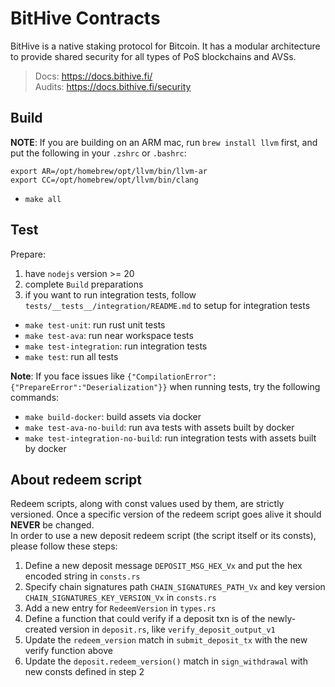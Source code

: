 # BitHive Contracts
BitHive is a native staking protocol for Bitcoin. It has a modular architecture to provide shared security for all types of PoS blockchains and AVSs.

> Docs: https://docs.bithive.fi/     
> Audits: https://docs.bithive.fi/security

## Build
**NOTE**: If you are building on an ARM mac, run `brew install llvm` first, and put the following in your `.zshrc` or `.bashrc`:
```
export AR=/opt/homebrew/opt/llvm/bin/llvm-ar
export CC=/opt/homebrew/opt/llvm/bin/clang
```
- `make all`

## Test
Prepare:
1. have `nodejs` version >= 20
2. complete `Build` preparations
3. if you want to run integration tests, follow `tests/__tests__/integration/README.md` to setup for integration tests

- `make test-unit`: run rust unit tests
- `make test-ava`: run near workspace tests
- `make test-integration`: run integration tests
- `make test`: run all tests

**Note**: If you face issues like `{"CompilationError":{"PrepareError":"Deserialization"}}` when running tests, try the following commands:
- `make build-docker`: build assets via docker
- `make test-ava-no-build`: run ava tests with assets built by docker
- `make test-integration-no-build`: run integration tests with assets built by docker

## About redeem script
Redeem scripts, along with const values used by them, are strictly versioned. Once a specific version of the redeem script goes alive it should **NEVER** be changed.    
In order to use a new deposit redeem script (the script itself or its consts), please follow these steps:
1. Define a new deposit message `DEPOSIT_MSG_HEX_Vx` and put the hex encoded string in `consts.rs`
2. Specify chain signatures path `CHAIN_SIGNATURES_PATH_Vx` and key version `CHAIN_SIGNATURES_KEY_VERSION_Vx` in `consts.rs`
3. Add a new entry for `RedeemVersion` in `types.rs`
4. Define a function that could verify if a deposit txn is of the newly-created version in `deposit.rs`, like `verify_deposit_output_v1`
5. Update the `redeem_version` match in `submit_deposit_tx` with the new verify function above
6. Update the `deposit.redeem_version()` match in `sign_withdrawal` with new consts defined in step 2

